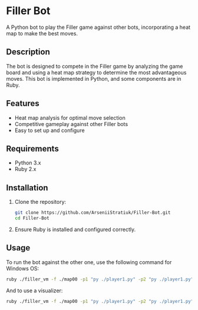 # Filler Bot

A Python bot to play the Filler game against other bots, incorporating a heat map to make the best moves.

## Description

The bot is designed to compete in the Filler game by analyzing the game board and using a heat map strategy to determine the most advantageous moves. This bot is implemented in Python, and some components are in Ruby.

## Features

- Heat map analysis for optimal move selection
- Competitive gameplay against other Filler bots
- Easy to set up and configure

## Requirements

- Python 3.x
- Ruby 2.x

## Installation

1. Clone the repository:
    ```sh
    git clone https://github.com/ArseniiStratiuk/Filler-Bot.git
    cd Filler-Bot
    ```

2. Ensure Ruby is installed and configured correctly.

## Usage

To run the bot against the other one, use the following command for Windows OS:
```sh
ruby ./filler_vm -f ./map00 -p1 "py ./player1.py" -p2 "py ./player1.py"
```
And to use a visualizer:
```sh
ruby ./filler_vm -f ./map00 -p1 "py ./player1.py" -p2 "py ./player1.py" | py visualizer.py
```
